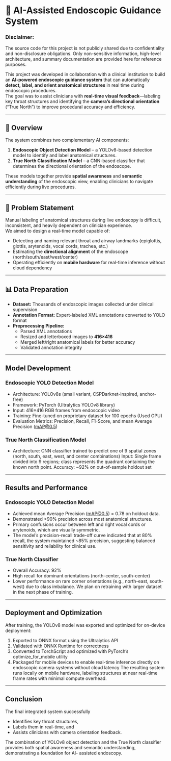 # 🧠 AI-Assisted Endoscopic Guidance System

### Disclaimer:
The source code for this project is not publicly shared due to confidentiality and non-disclosure obligations. Only non-sensitive information, high-level architecture, and summary documentation are provided here for reference purposes.


This project was developed in collaboration with a clinical institution to build an **AI-powered endoscopic guidance system** that can automatically **detect, label, and orient anatomical structures** in real time during endoscopic procedures.  
The goal was to assist clinicians with **real-time visual feedback**—labeling key throat structures and identifying the **camera’s directional orientation** (“True North”) to improve procedural accuracy and efficiency.

---

## 🚀 Overview

The system combines two complementary AI components:

1. **Endoscopic Object Detection Model** – a YOLOv8-based detection model to identify and label anatomical structures.
2. **True North Classification Model** – a CNN-based classifier that determines the directional orientation of the endoscope.

These models together provide **spatial awareness** and **semantic understanding** of the endoscopic view, enabling clinicians to navigate efficiently during live procedures.

---

## 🧩 Problem Statement

Manual labeling of anatomical structures during live endoscopy is difficult, inconsistent, and heavily dependent on clinician experience.  
We aimed to design a real-time model capable of:
- Detecting and naming relevant throat and airway landmarks (epiglottis, glottis, arytenoids, vocal cords, trachea, etc.)
- Estimating the **directional alignment** of the endoscope (north/south/east/west/center)
- Operating efficiently on **mobile hardware** for real-time inference without cloud dependency

---

## 📊 Data Preparation

- **Dataset:** Thousands of endoscopic images collected under clinical supervision  
- **Annotation Format:** Expert-labeled XML annotations converted to YOLO format  
- **Preprocessing Pipeline:**
  - Parsed XML annotations  
  - Resized and letterboxed images to **416×416**  
  - Merged left/right anatomical labels for better accuracy  
  - Validated annotation integrity  


---
## Model Development 

### Endoscopic YOLO Detection Model
- Architecture: YOLOv8s (small variant, CSPDarknet-inspired, anchor-free)
- Framework: PyTorch (Ultralytics YOLOv8 library)
- Input: 416×416 RGB frames from endoscopic video
- Training: Fine-tuned on proprietary dataset for 100 epochs (Used GPU)
- Evaluation Metrics: Precision, Recall, F1-Score, and mean Average Precision
(mAP@0.5)
### True North Classification Model
- Architecture: CNN classifier trained to predict one of 9 spatial zones (north, south,
east, west, and center combinations)
Input: Single frame divided into 9 regions; class represents the quadrant containing
the known north point.
Accuracy: ~92% on out-of-sample holdout set

---
## Results and Performance

### Endoscopic YOLO Detection Model
- Achieved mean Average Precision (mAP@0.5) = 0.78 on holdout data.
- Demonstrated >90% precision across most anatomical structures.
- Primary confusions occur between left and right vocal cords or arytenoids, which are visually symmetric.
- The model’s precision-recall trade-off curve indicated that at 80% recall, the system maintained ~85% precision, suggesting balanced sensitivity and reliability for clinical use.
### True North Classifier
- Overall Accuracy: 92%
- High recall for dominant orientations (north-center, south-center)
- Lower performance on rare corner orientations (e.g., north-east, south-west) due to class imbalance. We plan on retraining with larger dataset in the next phase of training.

---
## Deployment and Optimization

After training, the YOLOv8 model was exported and optimized for on-device deployment:
1. Exported to ONNX format using the Ultralytics API
2. Validated with ONNX Runtime for correctness
3. Converted to TorchScript and optimized with PyTorch’s optimize_for_mobile utility
4. Packaged for mobile devices to enable real-time inference directly on endoscopic
camera systems without cloud latency
The resulting system runs locally on mobile hardware, labeling structures at near real-time
frame rates with minimal compute overhead.

---
## Conclusion

The final integrated system successfully
- Identifies key throat structures,
- Labels them in real-time, and
- Assists clinicians with camera orientation feedback.

The combination of YOLOv8 object detection and the True North classifier provides both spatial awareness and semantic understanding, demonstrating a foundation for AI-
assisted endoscopy.
